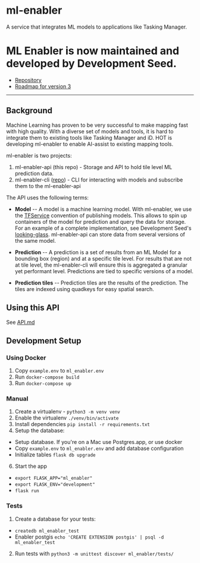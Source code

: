 # ml-enabler

A service that integrates ML models to applications like Tasking Manager.

# **ML Enabler is now maintained and developed by Development Seed.**

* [Repository](https://github.com/developmentseed/ml-enabler)
* [Roadmap for version 3](https://github.com/developmentseed/ml-enabler/issues/4)


----
## Background
Machine Learning has proven to be very successful to make mapping fast with high quality. With a diverse set of models and tools, it is hard to integrate them to existing tools like Tasking Manager and iD. HOT is developing ml-enabler to enable AI-assist to existing mapping tools.

ml-enabler is two projects:
1. ml-enabler-api (this repo) - Storage and API to hold tile level ML prediction data.
2. ml-enabler-cli ([repo](https://github.com/hotosm/ml-enabler-cli)) - CLI for interacting with models and subscribe them to the ml-enabler-api

The API uses the following terms:
* **Model** --
A model is a machine learning model. With ml-enabler, we use the [TFService](https://www.tensorflow.org/tfx/tutorials/serving/rest_simple) convention of publishing models. This allows to spin up containers of the model for prediction and query the data for storage. For an example of a complete implementation, see Development Seed's [looking-glass](https://github.com/developmentseed/looking-glass-pub/). ml-enabler-api can store data from several versions of the same model.

* **Prediction** --
A prediction is a set of results from an ML Model for a bounding box (region) and at a specific tile level. For results that are not at tile level, the ml-enabler-cli will ensure this is aggregated a granular yet performant level. Predictions are tied to specific versions of a model.

* **Prediction tiles** --
Prediction tiles are the results of the prediction. The tiles are indexed using quadkeys for easy spatial search.

## Using this API

See [API.md](/API.md)

## Development Setup

### Using Docker
1. Copy `example.env` to `ml_enabler.env`
1. Run `docker-compose build`
2. Run `docker-compose up`

### Manual
1. Create a virtualenv - `python3 -m venv venv`
3. Enable the virtualenv `./venv/bin/activate`
4. Install dependencies `pip install -r requirements.txt`
5. Setup the database:
  * Setup database. If you're on a Mac use Postgres.app, or use docker
  * Copy `example.env` to `ml_enabler.env` and add database configuration
  * Initialize tables `flask db upgrade`
6. Start the app 
  * `export FLASK_APP="ml_enabler"`
  * `export FLASK_ENV="development"`
  * `flask run`

### Tests

1. Create a database for your tests:
  * `createdb ml_enabler_test`
  * Enabler postgis `echo 'CREATE EXTENSION postgis' | psql -d ml_enabler_test`
2. Run tests with `python3 -m unittest discover ml_enabler/tests/`

